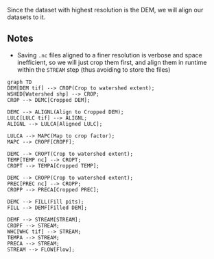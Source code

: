 Since the dataset with highest resolution is the DEM, we will align our datasets to it.

## Notes

* Saving `.nc` files aligned to a finer resolution is verbose and space inefficient, so we will just crop them first, and align them in runtime within the `STREAM` step (thus avoiding to store the files)

```mermaid
graph TD
DEM[DEM tif] --> CROP(Crop to watershed extent);
WSHED[Watershed shp] --> CROP;
CROP --> DEMC[Cropped DEM];

DEMC --> ALIGNL(Align to Cropped DEM);
LULC[LULC tif] --> ALIGNL;
ALIGNL --> LULCA[Aligned LULC];

LULCA --> MAPC(Map to crop factor);
MAPC --> CROPF[CROPF];

DEMC --> CROPT(Crop to watershed extent);
TEMP[TEMP nc] --> CROPT;
CROPT --> TEMPA[Cropped TEMP];

DEMC --> CROPP(Crop to watershed extent);
PREC[PREC nc] --> CROPP;
CROPP --> PRECA[Cropped PREC];

DEMC --> FILL(Fill pits);
FILL --> DEMF[Filled DEM];

DEMF --> STREAM[STREAM];
CROPF --> STREAM;
WHC[WHC tif] --> STREAM;
TEMPA --> STREAM;
PRECA --> STREAM;
STREAM --> FLOW[Flow];
```

